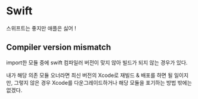 # Swift

스위프트는 좋지만 애플은 싫어 !

## Compiler version mismatch

import한 모듈 중에 swift 컴파일러 버전이 맞지 않아 빌드가 되지 않는 경우가 있다.

내가 해당 의존 모듈 오너라면 최신 버전의 Xcode로 재빌드 & 배포를 하면 될 일이지만, 그렇지 않은 경우 Xcode를 다운그레이드하거나 해당 모듈을 포기하는 방법 밖에는 없겠다.
